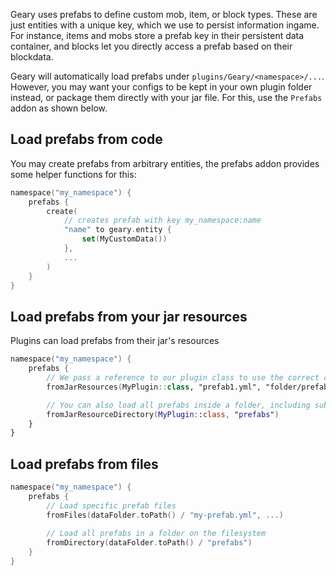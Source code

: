 Geary uses prefabs to define custom mob, item, or block types. These are just entities with a unique key, which we use to persist information ingame. For instance, items and mobs store a prefab key in their persistent data container, and blocks let you directly access a prefab based on their blockdata.

Geary will automatically load prefabs under `plugins/Geary/<namespace>/...`. However, you may want your configs to be kept in your own plugin folder instead, or package them directly with your jar file. For this, use the `Prefabs` addon as shown below.

## Load prefabs from code

You may create prefabs from arbitrary entities, the prefabs addon provides some helper functions for this:

```kotlin
namespace("my_namespace") {
    prefabs {
        create(
            // creates prefab with key my_namespace:name
            "name" to geary.entity {
                set(MyCustomData())
            },
            ...
        )
    }
}
```

## Load prefabs from your jar resources

Plugins can load prefabs from their jar's resources

```kotlin
namespace("my_namespace") {
    prefabs {
        // We pass a reference to our plugin class to use the correct classLoader
        fromJarResources(MyPlugin::class, "prefab1.yml", "folder/prefab2.yml")

        // You can also load all prefabs inside a folder, including subfolders
        fromJarResourceDirectory(MyPlugin::class, "prefabs")
    }
}
```

## Load prefabs from files

```kotlin
namespace("my_namespace") {
    prefabs {
        // Load specific prefab files
        fromFiles(dataFolder.toPath() / "my-prefab.yml", ...)
        
        // Load all prefabs in a folder on the filesystem
        fromDirectory(dataFolder.toPath() / "prefabs")
    }
}
```
